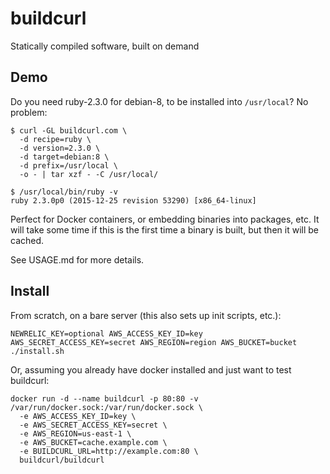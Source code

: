 # buildcurl

Statically compiled software, built on demand

## Demo

Do you need ruby-2.3.0 for debian-8, to be installed into `/usr/local`? No problem:

```
$ curl -GL buildcurl.com \
  -d recipe=ruby \
  -d version=2.3.0 \
  -d target=debian:8 \
  -d prefix=/usr/local \
  -o - | tar xzf - -C /usr/local/
```

```
$ /usr/local/bin/ruby -v
ruby 2.3.0p0 (2015-12-25 revision 53290) [x86_64-linux]
```

Perfect for Docker containers, or embedding binaries into packages, etc. It
will take some time if this is the first time a binary is built, but then it
will be cached.

See USAGE.md for more details.

## Install

From scratch, on a bare server (this also sets up init scripts, etc.):

    NEWRELIC_KEY=optional AWS_ACCESS_KEY_ID=key AWS_SECRET_ACCESS_KEY=secret AWS_REGION=region AWS_BUCKET=bucket ./install.sh

Or, assuming you already have docker installed and just want to test buildcurl:

    docker run -d --name buildcurl -p 80:80 -v /var/run/docker.sock:/var/run/docker.sock \
      -e AWS_ACCESS_KEY_ID=key \
      -e AWS_SECRET_ACCESS_KEY=secret \
      -e AWS_REGION=us-east-1 \
      -e AWS_BUCKET=cache.example.com \
      -e BUILDCURL_URL=http://example.com:80 \
      buildcurl/buildcurl
